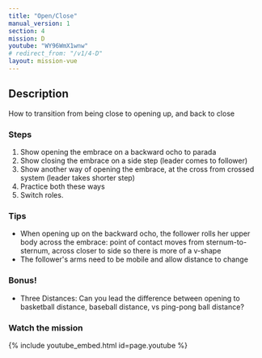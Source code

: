 ```yaml
---
title: "Open/Close"
manual_version: 1
section: 4
mission: D
youtube: "WY96WmX1wnw"
# redirect_from: "/v1/4-D"
layout: mission-vue
---
```




## Description

How to transition from being close to opening up, and back to close

### Steps

1. Show opening the embrace on a backward ocho to parada
2. Show closing the embrace on a side step (leader comes to follower) 
3. Show another way of opening the embrace, at the cross from crossed system (leader takes shorter step) 
4. Practice both these ways
5. Switch roles. 

### Tips

* When opening up on the backward ocho, the follower rolls her upper body across the embrace: point of contact moves from sternum-to-sternum, across closer to side so there is more of a v-shape
* The follower's arms need to be mobile and allow distance to change

### Bonus!

* Three Distances: Can you lead the difference between opening to basketball distance, baseball distance, vs ping-pong ball distance?

### Watch the mission

{% include youtube_embed.html id=page.youtube %}


